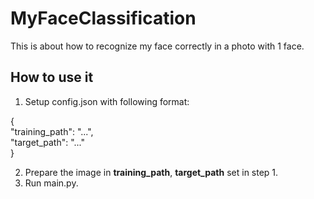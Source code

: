 # MyFaceClassification
This is about how to recognize my face correctly in a photo with 1 face.

## How to use it
1. Setup config.json with following format:   

  {     
  "training_path": "...",  
  "target_path": "..."       
  }
  
2. Prepare the image in **training_path**, **target_path** set in step 1.
3. Run main.py.
